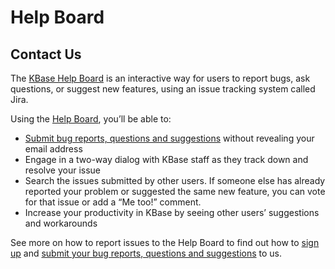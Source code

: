# Help Board

## Contact Us

The [KBase Help Board](%20https://kbase-jira.atlassian.net/) is an interactive way for users to report bugs, ask questions, or suggest new features, using an issue tracking system called Jira.

Using the [Help Board](%20https://kbase-jira.atlassian.net/), you’ll be able to:

* [Submit bug reports, questions and suggestions](report.md) without revealing your email address
* Engage in a two-way dialog with KBase staff as they track down and resolve your issue
* Search the issues submitted by other users. If someone else has already reported your problem or suggested the same new feature, you can vote for that issue or add a “Me too!” comment.
* Increase your productivity in KBase by seeing other users’ suggestions and workarounds

See more on how to report issues to the Help Board to find out how to [sign up](http://www.kbase.us/support/) and [submit your bug reports, questions and suggestions](%20https://kbase-jira.atlassian.net/) to us.

